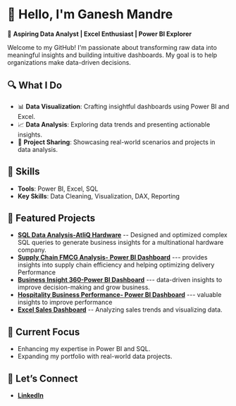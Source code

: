 # 👋 Hello, I'm Ganesh Mandre  

🚀 **Aspiring Data Analyst | Excel Enthusiast | Power BI Explorer**  

Welcome to my GitHub! I'm passionate about transforming raw data into meaningful insights and building intuitive dashboards. My goal is to help organizations make data-driven decisions.  

## 🔍 What I Do
- 📊 **Data Visualization**: Crafting insightful dashboards using Power BI and Excel.
- 📈 **Data Analysis**: Exploring data trends and presenting actionable insights.
- 📂 **Project Sharing**: Showcasing real-world scenarios and projects in data analysis.

## 🌟 Skills  
- **Tools**: Power BI, Excel, SQL  
- **Key Skills**: Data Cleaning, Visualization, DAX, Reporting  

## 📂 Featured Projects  
- [**SQL Data Analysis-AtliQ Hardware**](https://github.com/GaneshMandre/AtliQ-Hardware-SQL-Project) -- Designed and optimized complex SQL queries to generate business insights for a multinational hardware company.
- [**Supply Chain FMCG Analysis- Power BI Dashboard**](https://github.com/GaneshMandre/AtliQ-Mart--Supply-Chain-FMCG-Dashboard) --- provides insights into supply chain efficiency and helping optimizing delivery Performance
- [**Business Insight 360-Power BI Dashboard**](https://github.com/GaneshMandre/Business_Insights_360-Dashboard) --- data-driven insights to improve decision-making and grow business.
- [**Hospitality Business Performance- Power BI Dashboard**](https://github.com/GaneshMandre/Atlique-Grand-Hospitality-Performance) --- valuable insights to improve performance
- [**Excel Sales Dashboard**](https://github.com/GaneshMandre/Excel-Sales-Analytics) -- Analyzing sales trends and visualizing data.

## 🎯 Current Focus  
- Enhancing my expertise in Power BI and SQL.  
- Expanding my portfolio with real-world data projects.  

## 🤝 Let’s Connect  
- [**LinkedIn**](https://www.linkedin.com/in/ganesh-m-92071616a/)  
 


